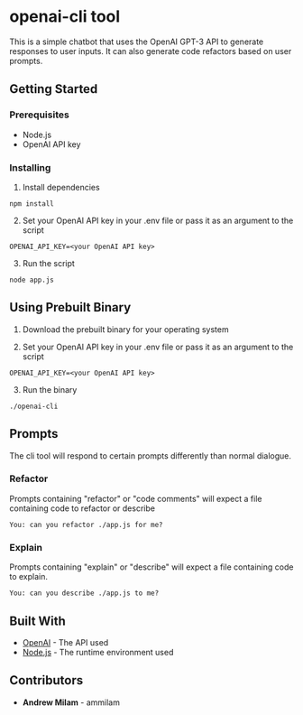 # openai-cli tool
This is a simple chatbot that uses the OpenAI GPT-3 API to generate responses to user inputs. It can also generate code refactors based on user prompts.

## Getting Started

### Prerequisites

- Node.js
- OpenAI API key

### Installing

1. Install dependencies

```
npm install
```

2. Set your OpenAI API key in your .env file or pass it as an argument to the script

```
OPENAI_API_KEY=<your OpenAI API key>
```

3. Run the script

```
node app.js
```

## Using Prebuilt Binary

1. Download the prebuilt binary for your operating system

2. Set your OpenAI API key in your .env file or pass it as an argument to the script

```
OPENAI_API_KEY=<your OpenAI API key>
```

3. Run the binary

```
./openai-cli
```

## Prompts

The cli tool will respond to certain prompts differently than normal dialogue.

### Refactor

Prompts containing "refactor" or "code comments" will expect a file containing code to refactor or describe

```
You: can you refactor ./app.js for me?
```

### Explain

Prompts containing "explain" or "describe" will expect a file containing code to explain.

```
You: can you describe ./app.js to me?
```

## Built With

- [OpenAI](https://openai.com/) - The API used
- [Node.js](https://nodejs.org/en/) - The runtime environment used

## Contributors

- **Andrew Milam** - ammilam
